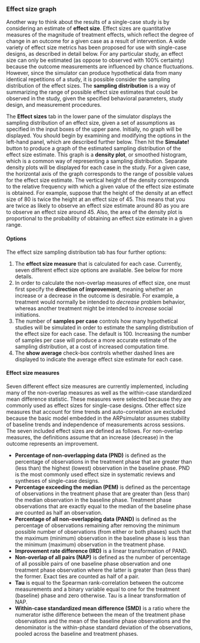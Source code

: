 ### Effect size graph

Another way to think about the results of a single-case study is by considering an estimate of __effect size__. Effect sizes are quantitative measures of the magnitude of treatment effects, which reflect the degree of change in an outcome for a given case as a result of intervention. A wide variety of effect size metrics has been proposed for use with single-case designs, as described in detail below. For any particular study, an effect size can only be estimated (as oppose to observed with 100% certainty) because the outcome measurements are influenced by chance fluctuations. However, since the simulator can produce hypothetical data from many identical repetitions of a study, it is possible consider the sampling distribution of the effect sizes. The __sampling distribution__ is a way of summarizing the range of possible effect size estimates that could be observed in the study, given the specified behavioral parameters, study design, and measurement procedures.

The __Effect sizes__ tab in the lower pane of the simulator displays the sampling distribution of an effect size, given a set of assumptions as specified in the input boxes of the upper pane. Initially, no graph will be displayed. You should begin by examining and modifying the options in the left-hand panel, which are described further below. Then hit the __Simulate!__ button to produce a graph of the estimated sampling distribution of the effect size estimate. This graph is a __density plot__, or smoothed histogram, which is a common way of representing a sampling distribution. Separate density plots will be displayed for each case in the study. For a given case, the horizontal axis of the graph corresponds to the range of possible values for the effect size estimate. The vertical height of the density corresponds to the relative frequency with which a given value of the effect size estimate is obtained. For example, suppose that the height of the density at an effect size of 80 is twice the height at an effect size of 45. This means that you are twice as likely to observe an effect size estimate around 80 as you are to observe an effect size around 45. Also, the area of the density plot is proportional to the probability of obtaining an effect size estimate in a given range. 

#### Options

The effect size sampling distribution tab has four further options:

1. The __effect size measure__ that is calculated for each case. Currently, seven different effect size options are available. See below for more details.
2. In order to calculate the non-overlap measures of effect size, one must first specify the __direction of improvement__, meaning whether an increase or a decrease in the outcome is desirable. For example, a treatment would normally be intended to _decrease_ problem behavior, whereas another treatment might be intended to _increase_ social initiations.
3. The number of __samples per case__ controls how many hypothetical studies will be simulated in order to estimate the sampling distribution of the effect size for each case. The default is 100. Increasing the number of samples per case will produce a more accurate estimate of the sampling distribution, at a cost of increased computation time.
4. The __show average__ check-box controls whether dashed lines are displayed to indicate the average effect size estimate for each case. 

#### Effect size measures

Seven different effect size measures are currently implemented, including many of the non-overlap measures as well as the within-case standardized mean difference statistic. These measures were selected because they are commonly used as effect sizes for single-case designs. Other effect size measures that account for time trends and auto-correlation are excluded because the basic model embedded in the ARPsimulator assumes stability of baseline trends and independence of measurements across sessions. The seven included effect sizes are defined as follows. For non-overlap measures, the definitions assume that an increase (decrease) in the outcome represents an improvement.

* __Percentage of non-overlapping data (PND)__ is defined as the percentage of observations in the treatment phase that are greater than (less than) the highest (lowest) observation in the baseline phase. PND is the most commonly used effect size in systematic reviews and syntheses of single-case designs. 
* __Percentage exceeding the median (PEM)__ is defined as the percentage of observations in the treatment phase that are greater than (less than) the median observation in the baseline phase. Treatment phase observations that are exactly equal to the median of the baseline phase are counted as half an observation. 
* __Percentage of all non-overlapping data (PAND)__ is defined as the percentage of observations remaining after removing the minimum possible number of observations (from either or both phases) such that the maximum (minimum) observation in the baseline phase is less than the minimum (maximum) observation in the treatment phase.
* __Improvement rate difference (IRD)__ is a linear transformation of PAND.
* __Non-overlap of all pairs (NAP)__ is defined as the number of percentage of all possible pairs of one baseline phase observation and one treatment phase observation where the latter is greater than (less than) the former. Exact ties are counted as half of a pair.
* __Tau__ is equal to the Spearman rank-correlation between the outcome measurements and a binary variable equal to one for the treatment (baseline) phase and zero otherwise. Tau is a linear transformation of NAP. 
* __Within-case standardized mean difference (SMD)__ is a ratio where the numerator isthe difference between the mean of the treatment phase observations and the mean of the baseline phase observations and the denominator is the within-phase standard deviation of the observations, pooled across the baseline and treatment phases.
